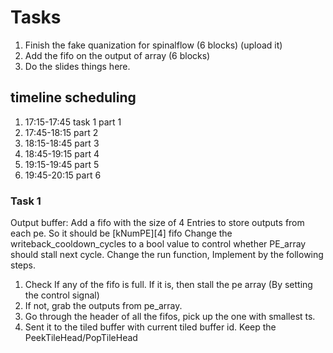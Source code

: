 # Tasks
1. Finish the fake quanization for spinalflow (6 blocks) (upload it)
2. Add the fifo on the output of array (6 blocks)
3. Do the slides things here.

## timeline scheduling
1. 17:15-17:45 task 1 part 1
2. 17:45-18:15 part 2
3. 18:15-18:45 part 3
4. 18:45-19:15 part 4
5. 19:15-19:45 part 5
6. 19:45-20:15 part 6

### Task 1
Output buffer:
Add a fifo with the size of 4 Entries to store outputs from each pe. So it should be [kNumPE][4] fifo
Change the writeback_cooldown_cycles to a bool value to control whether PE_array should stall next cycle.
Change the run function, Implement by the following steps.
   1. Check If any of the fifo is full. If it is, then stall the pe array (By setting the control signal)
   2. If not, grab the outputs from pe_array.
   3. Go through the header of all the fifos, pick up the one with smallest ts.
   4. Sent it to the tiled buffer with current tiled buffer id.
Keep the PeekTileHead/PopTileHead